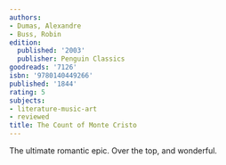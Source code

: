 ```yaml
---
authors:
- Dumas, Alexandre
- Buss, Robin
edition:
  published: '2003'
  publisher: Penguin Classics
goodreads: '7126'
isbn: '9780140449266'
published: '1844'
rating: 5
subjects:
- literature-music-art
- reviewed
title: The Count of Monte Cristo
---
```

The ultimate romantic epic. Over the top, and wonderful.
